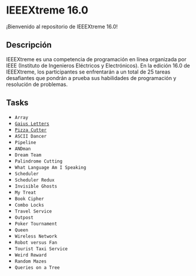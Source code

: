 # IEEEXtreme 16.0

¡Bienvenido al repositorio de IEEEXtreme 16.0!

## Descripción

IEEEXtreme es una competencia de programación en línea organizada por IEEE (Instituto de Ingenieros Eléctricos y Electrónicos). En la edición 16.0 de IEEEXtreme, los participantes se enfrentarán a un total de 25 tareas desafiantes que pondrán a prueba sus habilidades de programación y resolución de problemas.

## Tasks

- `Array` 
- [`Gaius Letters`](https://csacademy.com/contest/ieeextreme-practice/task/gaius-letters)
- [`Pizza Cutter`](https://csacademy.com/contest/ieeextreme-practice/task/pizza-cutter)
- `ASCII Dancer` 
- `Pipeline`
- `ANDman`
- `Dream Team`
- `Palindrome Cutting`
- `What Language Am I Speaking`
- `Scheduler`
- `Scheduler Redux`
- `Invisible Ghosts`
- `My Treat`
- `Book Cipher` 
- `Combo Locks`
- `Travel Service`
- `Outpost`
- `Poker Tournament`
- `Queen`
- `Wireless Network`
- `Robot versus Fan`
- `Tourist Taxi Service`
- `Weird Reward`
- `Random Mazes` 
- `Queries on a Tree`